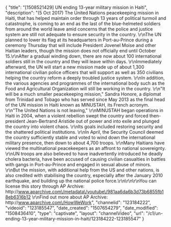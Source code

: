 {
    "title": "[1508521429] UN ending 13-year military mission in Haiti",
    "description": "(5 Oct 2017) The United Nations peacekeeping mission in Haiti, that has helped maintain order through 13 years of political turmoil and catastrophe, is coming to an end as the last of the blue-helmeted soldiers from around the world leave amid concerns that the police and justice system are still not adequate to ensure security in the country. \r\nThe UN planned to lower its flag at its headquarters in Port-au-Prince during a ceremony Thursday that will include President Jovenel Moise and other Haitian leaders, though the mission does not officially end until October 15.\r\nAfter a gradual winding down, there are now about 100 international soldiers still in the country and they will leave within days. \r\nImmediately afterward, the UN will start a new mission made up of about 1,300 international civilian police officers that will support as well as 350 civilians helping the country reform a deeply troubled justice system. \r\nIn addition, the various agencies and programmes of the international body such as the Food and Agricultural Organization will still be working in the country. \r\n\"It will be a much smaller peacekeeping mission,\" Sandra Honore, a diplomat from Trinidad and Tobago who has served since May 2013 as the final head of the UN mission in Haiti known as MINUSTAH, its French acronym. \r\n\"The United Nations is not leaving,\" \r\nMINUSTAH began operations in Haiti in 2004, when a violent rebellion swept the country and forced then-president Jean-Bertrand Aristide out of power and into exile and plunged the country into violent chaos. \r\nIts goals included restoring security and the shattered political institutions. \r\nIn April, the Security Council deemed the country sufficiently stable and voted to wind down the international military presence, then down to about 4,700 troops. \r\nMany Haitians have viewed the multinational peacekeepers as an affront to national sovereignty. \r\nUN troops are also believed to have inadvertently introduced he deadly cholera bacteria, have been accused of causing civilian casualties in battles with gangs in Port-au-Prince and engaged in sexual abuse of minors. \r\nBut the mission, with additional help from the US and other nations, is also credited with stabilising the country, especially after the January 2010 earthquake, and building up the national police force.\r\n\r\n\r\nYou can license this story through AP Archive: http:\/\/www.aparchive.com\/metadata\/youtube\/981aa6da6b3d73b6855fb18eb6316b12 \r\nFind out more about AP Archive: http:\/\/www.aparchive.com\/HowWeWork",
    "channelid": "123184222",
    "videoid": "123185547",
    "date_created": "1507654279",
    "date_modified": "1508436410",
    "type": "captivate",
    "layout": "channelVideo",
    "url": "\/c1\/un-ending-13-year-military-mission-in-haiti\/123184222-123185547"
}